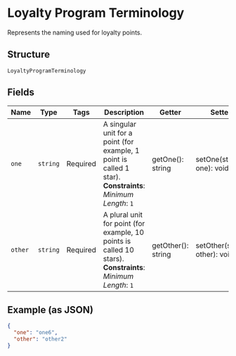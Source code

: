 
# Loyalty Program Terminology

Represents the naming used for loyalty points.

## Structure

`LoyaltyProgramTerminology`

## Fields

| Name | Type | Tags | Description | Getter | Setter |
|  --- | --- | --- | --- | --- | --- |
| `one` | `string` | Required | A singular unit for a point (for example, 1 point is called 1 star).<br>**Constraints**: *Minimum Length*: `1` | getOne(): string | setOne(string one): void |
| `other` | `string` | Required | A plural unit for point (for example, 10 points is called 10 stars).<br>**Constraints**: *Minimum Length*: `1` | getOther(): string | setOther(string other): void |

## Example (as JSON)

```json
{
  "one": "one6",
  "other": "other2"
}
```

